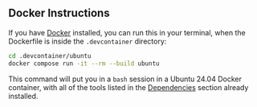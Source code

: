 ## Docker Instructions

If you have [Docker](https://www.docker.com/) installed, you can run this
in your terminal, when the Dockerfile is inside the `.devcontainer` directory:

```bash
cd .devcontainer/ubuntu
docker compose run -it --rm --build ubuntu
```

This command will put you in a `bash` session in a Ubuntu 24.04 Docker container,
with all of the tools listed in the [Dependencies](#dependencies) section already installed.

